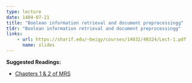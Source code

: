 ```yaml
---
type: lecture
date: 1404-07-21
title: "Boolean information retrieval and document preprocessingg"
tldr: "Boolean information retrieval and document preprocessingg"
links: 
    - url: https://sharif.edu/~beigy/courses/14032/40324/Lect-1.pdf
      name: slides
---
```


**Suggested Readings:**
- [Chapters 1 & 2 of MRS](https://nlp.stanford.edu/IR-book/pdf/02voc.pdf)
